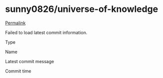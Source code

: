 # sunny0826/universe-of-knowledge

 [Permalink](https://github.com/sunny0826/universe-of-knowledge/tree/a065dd75bbe1a75c388662bd4362ddf94bcc2526/static/mind/%E9%94%81.mindnode)

 Failed to load latest commit information.

Type

Name

Latest commit message

Commit time

